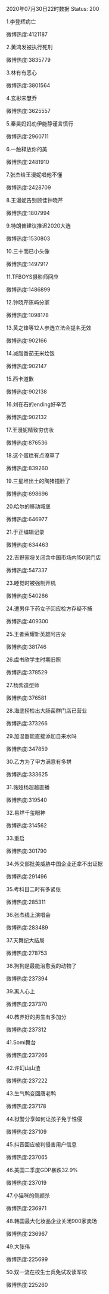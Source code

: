 2020年07月30日22时数据
Status: 200

1.李登辉病亡

微博热度:4121187

2.黄鸿发被执行死刑

微博热度:3835779

3.林有有恶心

微博热度:3801564

4.玄彬宋慧乔

微博热度:3625557

5.秦昊妈妈劝伊能静谨言慎行

微博热度:2960711

6.一触释放你的美

微博热度:2481910

7.张杰给王漫妮唱他不懂

微博热度:2428709

8.王漫妮告别顾佳钟晓芹

微博热度:1807994

9.特朗普建议推迟2020大选

微博热度:1530803

10.三十而已小头像

微博热度:1497917

11.TFBOYS摄影师回应

微博热度:1486899

12.钟晓芹陈屿分家

微博热度:1098178

13.黄之锋等12人参选立法会提名无效

微博热度:902166

14.减脂番茄无米烩饭

微博热度:902147

15.西卡道歉

微博热度:902138

16.刘在石的ending好辛苦

微博热度:902132

17.王漫妮精致穷仿妆

微博热度:876536

18.这个蛋糕有点潦草了

微博热度:839260

19.三星堆出土的陶猪撞脸了

微博热度:698696

20.哈尔的移动城堡

微博热度:646977

21.于正编辑记录

微博热度:634463

22.吉野家将关闭含中国市场内150家门店

微博热度:547337

23.睡觉时被强制开机

微博热度:540286

24.遭男伴下药女子回应检方存疑不捕

微博热度:409300

25.王者荣耀新英雄阿古朵

微博热度:381746

26.虞书欣学生时期旧照

微博热度:378529

27.杨紫造型师

微博热度:376581

28.海底捞检出大肠菌群门店已营业

微博热度:373266

29.加湿器能直接添加自来水吗

微博热度:347859

30.乙方为了甲方满意有多拼

微博热度:333625

31.薇娅杨超越直播

微博热度:319540

32.易烊千玺眼神

微博热度:314562

33.重启

微博热度:301790

34.外交部批美威胁中国企业还拿不出证据

微博热度:291496

35.考科目二时有多紧张

微博热度:285311

36.张杰线上演唱会

微博热度:283489

37.天舞纪大结局

微博热度:278753

38.狗狗是最能治愈我的动物了

微博热度:237394

39.离人心上

微博热度:237370

40.教养好的男生有多加分

微博热度:237312

41.Somi舞台

微博热度:237266

42.许幻山山渣

微博热度:237222

43.生气鸭变回唐老鸭

微博热度:237178

44.狱警分享如何让孩子免于性侵

微博热度:237109

45.抖音回应被判侵害用户信息

微博热度:237065

46.美国二季度GDP暴跌32.9%

微博热度:237019

47.小猫咪的侧颜杀

微博热度:236971

48.韩国最大化妆品企业关闭900家卖场

微博热度:236967

49.大张伟

微博热度:225699

50.双一流在校生士兵免试攻读军校

微博热度:225260


